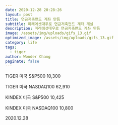 ```yaml
---
date: 2020-12-28 20:28:26
layout: post
title: 연금저축펀드 계좌 만듬
subtitle: 미래에셋대우로 연금저축펀드 계좌 개설
description: 미래에섯대우로 연금저축펀드 계좌 만듬
image: /assets/img/uploads/gifs_13.gif
optimized_image: /assets/img/uploads/gifs_13.gif
category: life
tags:
  - tiger
author: Wonder Chang
paginate: false
---
```

TIGER 미국 S&P500 10,300

TIGER 미국 NASDAQ100 62,910

KINDEX 미국 S&P500 10,425

KINDEX 미국 NASDAQ100 10,800



2020.12.28
